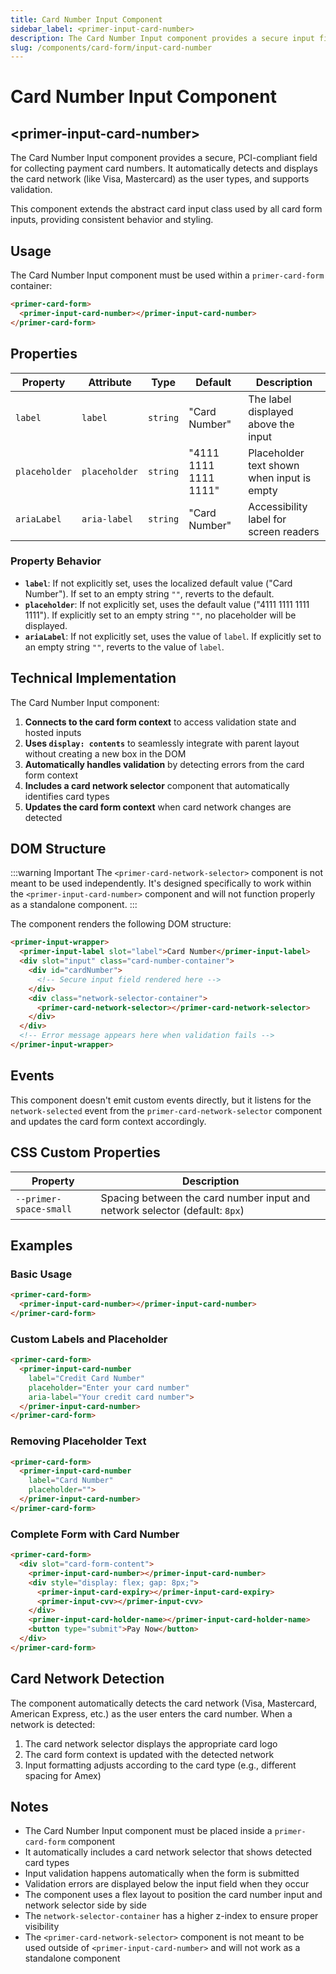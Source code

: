 ```yaml
---
title: Card Number Input Component
sidebar_label: <primer-input-card-number>
description: The Card Number Input component provides a secure input field for collecting payment card numbers with integrated card network detection.
slug: /components/card-form/input-card-number
---
```


# Card Number Input Component
## \<primer-input-card-number\>

The Card Number Input component provides a secure, PCI-compliant field for collecting payment card numbers. It automatically detects and displays the card network (like Visa, Mastercard) as the user types, and supports validation.

This component extends the abstract card input class used by all card form inputs, providing consistent behavior and styling.

## Usage

The Card Number Input component must be used within a `primer-card-form` container:

```html
<primer-card-form>
  <primer-input-card-number></primer-input-card-number>
</primer-card-form>
```

## Properties

| Property      | Attribute     | Type     | Default               | Description                                |
|---------------|---------------|----------|-----------------------|--------------------------------------------|
| `label`       | `label`       | `string` | "Card Number"         | The label displayed above the input        |
| `placeholder` | `placeholder` | `string` | "4111 1111 1111 1111" | Placeholder text shown when input is empty |
| `ariaLabel`   | `aria-label`  | `string` | "Card Number"         | Accessibility label for screen readers     |

### Property Behavior

- **`label`**: If not explicitly set, uses the localized default value ("Card Number"). If set to an empty string `""`, reverts to the default.
- **`placeholder`**: If not explicitly set, uses the default value ("4111 1111 1111 1111"). If explicitly set to an empty string `""`, no placeholder will be displayed.
- **`ariaLabel`**: If not explicitly set, uses the value of `label`. If explicitly set to an empty string `""`, reverts to the value of `label`.

## Technical Implementation

The Card Number Input component:

1. **Connects to the card form context** to access validation state and hosted inputs
2. **Uses `display: contents`** to seamlessly integrate with parent layout without creating a new box in the DOM
3. **Automatically handles validation** by detecting errors from the card form context
4. **Includes a card network selector** component that automatically identifies card types
5. **Updates the card form context** when card network changes are detected

## DOM Structure

:::warning Important
The `<primer-card-network-selector>` component is not meant to be used independently. It's designed specifically to work within the `<primer-input-card-number>` component and will not function properly as a standalone component.
:::

The component renders the following DOM structure:

```html
<primer-input-wrapper>
  <primer-input-label slot="label">Card Number</primer-input-label>
  <div slot="input" class="card-number-container">
    <div id="cardNumber">
      <!-- Secure input field rendered here -->
    </div>
    <div class="network-selector-container">
      <primer-card-network-selector></primer-card-network-selector>
    </div>
  </div>
  <!-- Error message appears here when validation fails -->
</primer-input-wrapper>
```

## Events

This component doesn't emit custom events directly, but it listens for the `network-selected` event from the `primer-card-network-selector` component and updates the card form context accordingly.

## CSS Custom Properties

| Property               | Description                                                                 |
|------------------------|-----------------------------------------------------------------------------|
| `--primer-space-small` | Spacing between the card number input and network selector (default: `8px`) |

## Examples

### Basic Usage

```html
<primer-card-form>
  <primer-input-card-number></primer-input-card-number>
</primer-card-form>
```

### Custom Labels and Placeholder

```html
<primer-card-form>
  <primer-input-card-number
    label="Credit Card Number"
    placeholder="Enter your card number"
    aria-label="Your credit card number">
  </primer-input-card-number>
</primer-card-form>
```

### Removing Placeholder Text

```html
<primer-card-form>
  <primer-input-card-number
    label="Card Number"
    placeholder="">
  </primer-input-card-number>
</primer-card-form>
```

### Complete Form with Card Number

```html
<primer-card-form>
  <div slot="card-form-content">
    <primer-input-card-number></primer-input-card-number>
    <div style="display: flex; gap: 8px;">
      <primer-input-card-expiry></primer-input-card-expiry>
      <primer-input-cvv></primer-input-cvv>
    </div>
    <primer-input-card-holder-name></primer-input-card-holder-name>
    <button type="submit">Pay Now</button>
  </div>
</primer-card-form>
```

## Card Network Detection

The component automatically detects the card network (Visa, Mastercard, American Express, etc.) as the user enters the card number. When a network is detected:

1. The card network selector displays the appropriate card logo
2. The card form context is updated with the detected network
3. Input formatting adjusts according to the card type (e.g., different spacing for Amex)

## Notes

- The Card Number Input component must be placed inside a `primer-card-form` component
- It automatically includes a card network selector that shows detected card types
- Input validation happens automatically when the form is submitted
- Validation errors are displayed below the input field when they occur
- The component uses a flex layout to position the card number input and network selector side by side
- The `network-selector-container` has a higher z-index to ensure proper visibility
- The `<primer-card-network-selector>` component is not meant to be used outside of `<primer-input-card-number>` and will not work as a standalone component
